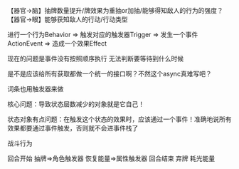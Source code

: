 【器官→脑】抽牌数量提升/牌效果为重抽or加抽/能够得知敌人的行为的强度？
【器官→眼】能够获知敌人的行动/行动类型

进行一个行为Behavior => 触发对应的触发器Trigger => 发生一个事件ActionEvent => 造成一个效果Effect

现在的问题是事件没有按照顺序执行
无法判断要等待到什么时候

是不是应该给所有获取都做一个统一的接口啊？不然这个async真难写吧？

词条也用触发器来做

核心问题：导致状态层数减少的对象就是它自己！

状态对象有点问题：在触发这个状态的效果时，应该通过一个事件！准确地说所有效果都要通过事件触发，否则就不会进事件栈了


战斗行为
    
回合开始
    抽牌=>角色触发器
    恢复能量=>属性触发器
回合结束
    弃牌
    耗光能量




